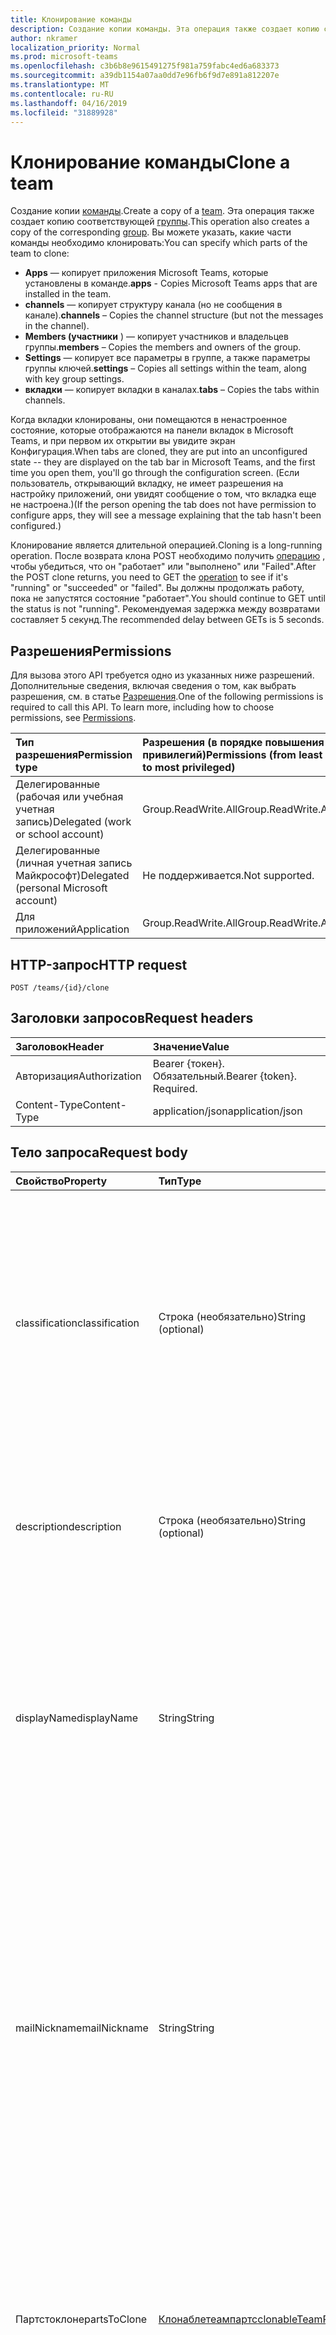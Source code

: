 ```yaml
---
title: Клонирование команды
description: Создание копии команды. Эта операция также создает копию соответствующей группы.
author: nkramer
localization_priority: Normal
ms.prod: microsoft-teams
ms.openlocfilehash: c3b6b8e9615491275f981a759fabc4ed6a683373
ms.sourcegitcommit: a39db1154a07aa0dd7e96fb6f9d7e891a812207e
ms.translationtype: MT
ms.contentlocale: ru-RU
ms.lasthandoff: 04/16/2019
ms.locfileid: "31889928"
---
```

# <a name="clone-a-team"></a><span data-ttu-id="0d911-104">Клонирование команды</span><span class="sxs-lookup"><span data-stu-id="0d911-104">Clone a team</span></span>



<span data-ttu-id="0d911-105">Создание копии [команды](../resources/team.md).</span><span class="sxs-lookup"><span data-stu-id="0d911-105">Create a copy of a [team](../resources/team.md).</span></span> <span data-ttu-id="0d911-106">Эта операция также создает копию соответствующей [группы](../resources/group.md).</span><span class="sxs-lookup"><span data-stu-id="0d911-106">This operation also creates a copy of the corresponding [group](../resources/group.md).</span></span>
<span data-ttu-id="0d911-107">Вы можете указать, какие части команды необходимо клонировать:</span><span class="sxs-lookup"><span data-stu-id="0d911-107">You can specify which parts of the team to clone:</span></span>

- <span data-ttu-id="0d911-108">**Apps** — копирует приложения Microsoft Teams, которые установлены в команде.</span><span class="sxs-lookup"><span data-stu-id="0d911-108">**apps** - Copies Microsoft Teams apps that are installed in the team.</span></span> 
- <span data-ttu-id="0d911-109">**channels** — копирует структуру канала (но не сообщения в канале).</span><span class="sxs-lookup"><span data-stu-id="0d911-109">**channels** – Copies the channel structure (but not the messages in the channel).</span></span>
- <span data-ttu-id="0d911-110">**Members (участники** ) — копирует участников и владельцев группы.</span><span class="sxs-lookup"><span data-stu-id="0d911-110">**members** – Copies the members and owners of the group.</span></span>
- <span data-ttu-id="0d911-111">**Settings** — копирует все параметры в группе, а также параметры группы ключей.</span><span class="sxs-lookup"><span data-stu-id="0d911-111">**settings** – Copies all settings within the team, along with key group settings.</span></span>
- <span data-ttu-id="0d911-112">**вкладки** — копирует вкладки в каналах.</span><span class="sxs-lookup"><span data-stu-id="0d911-112">**tabs** – Copies the tabs within channels.</span></span>

<span data-ttu-id="0d911-113">Когда вкладки клонированы, они помещаются в ненастроенное состояние, которые отображаются на панели вкладок в Microsoft Teams, и при первом их открытии вы увидите экран Конфигурация.</span><span class="sxs-lookup"><span data-stu-id="0d911-113">When tabs are cloned, they are put into an unconfigured state -- they are displayed on the tab bar in Microsoft Teams, and the first time you open them, you'll go through the configuration screen.</span></span> <span data-ttu-id="0d911-114">(Если пользователь, открывающий вкладку, не имеет разрешения на настройку приложений, они увидят сообщение о том, что вкладка еще не настроена.)</span><span class="sxs-lookup"><span data-stu-id="0d911-114">(If the person opening the tab does not have permission to configure apps, they will see a message explaining that the tab hasn't been configured.)</span></span>

<span data-ttu-id="0d911-115">Клонирование является длительной операцией.</span><span class="sxs-lookup"><span data-stu-id="0d911-115">Cloning is a long-running operation.</span></span>
<span data-ttu-id="0d911-116">После возврата клона POST необходимо получить [операцию](../resources/teamsasyncoperation.md) , чтобы убедиться, что он "работает" или "выполнено" или "Failed".</span><span class="sxs-lookup"><span data-stu-id="0d911-116">After the POST clone returns, you need to GET the [operation](../resources/teamsasyncoperation.md) to see if it's "running" or "succeeded" or "failed".</span></span> <span data-ttu-id="0d911-117">Вы должны продолжать работу, пока не запустятся состояние "работает".</span><span class="sxs-lookup"><span data-stu-id="0d911-117">You should continue to GET until the status is not "running".</span></span> <span data-ttu-id="0d911-118">Рекомендуемая задержка между возвратами составляет 5 секунд.</span><span class="sxs-lookup"><span data-stu-id="0d911-118">The recommended delay between GETs is 5 seconds.</span></span>

## <a name="permissions"></a><span data-ttu-id="0d911-119">Разрешения</span><span class="sxs-lookup"><span data-stu-id="0d911-119">Permissions</span></span>

<span data-ttu-id="0d911-p105">Для вызова этого API требуется одно из указанных ниже разрешений. Дополнительные сведения, включая сведения о том, как выбрать разрешения, см. в статье [Разрешения](/graph/permissions-reference).</span><span class="sxs-lookup"><span data-stu-id="0d911-p105">One of the following permissions is required to call this API. To learn more, including how to choose permissions, see [Permissions](/graph/permissions-reference).</span></span>

|<span data-ttu-id="0d911-122">Тип разрешения</span><span class="sxs-lookup"><span data-stu-id="0d911-122">Permission type</span></span>      | <span data-ttu-id="0d911-123">Разрешения (в порядке повышения привилегий)</span><span class="sxs-lookup"><span data-stu-id="0d911-123">Permissions (from least to most privileged)</span></span>              |
|:--------------------|:---------------------------------------------------------|
|<span data-ttu-id="0d911-124">Делегированные (рабочая или учебная учетная запись)</span><span class="sxs-lookup"><span data-stu-id="0d911-124">Delegated (work or school account)</span></span>     | <span data-ttu-id="0d911-125">Group.ReadWrite.All</span><span class="sxs-lookup"><span data-stu-id="0d911-125">Group.ReadWrite.All</span></span>    |
|<span data-ttu-id="0d911-126">Делегированные (личная учетная запись Майкрософт)</span><span class="sxs-lookup"><span data-stu-id="0d911-126">Delegated (personal Microsoft account)</span></span> | <span data-ttu-id="0d911-127">Не поддерживается.</span><span class="sxs-lookup"><span data-stu-id="0d911-127">Not supported.</span></span>    |
|<span data-ttu-id="0d911-128">Для приложений</span><span class="sxs-lookup"><span data-stu-id="0d911-128">Application</span></span>                            | <span data-ttu-id="0d911-129">Group.ReadWrite.All</span><span class="sxs-lookup"><span data-stu-id="0d911-129">Group.ReadWrite.All</span></span> |

## <a name="http-request"></a><span data-ttu-id="0d911-130">HTTP-запрос</span><span class="sxs-lookup"><span data-stu-id="0d911-130">HTTP request</span></span>
<!-- { "blockType": "ignored" } -->
```http
POST /teams/{id}/clone
```

## <a name="request-headers"></a><span data-ttu-id="0d911-131">Заголовки запросов</span><span class="sxs-lookup"><span data-stu-id="0d911-131">Request headers</span></span>
| <span data-ttu-id="0d911-132">Заголовок</span><span class="sxs-lookup"><span data-stu-id="0d911-132">Header</span></span>       | <span data-ttu-id="0d911-133">Значение</span><span class="sxs-lookup"><span data-stu-id="0d911-133">Value</span></span> |
|:---------------|:--------|
| <span data-ttu-id="0d911-134">Авторизация</span><span class="sxs-lookup"><span data-stu-id="0d911-134">Authorization</span></span>  | <span data-ttu-id="0d911-p106">Bearer {токен}. Обязательный.</span><span class="sxs-lookup"><span data-stu-id="0d911-p106">Bearer {token}. Required.</span></span>  |
| <span data-ttu-id="0d911-137">Content-Type</span><span class="sxs-lookup"><span data-stu-id="0d911-137">Content-Type</span></span>  | <span data-ttu-id="0d911-138">application/json</span><span class="sxs-lookup"><span data-stu-id="0d911-138">application/json</span></span>  |

## <a name="request-body"></a><span data-ttu-id="0d911-139">Тело запроса</span><span class="sxs-lookup"><span data-stu-id="0d911-139">Request body</span></span>

| <span data-ttu-id="0d911-140">Свойство</span><span class="sxs-lookup"><span data-stu-id="0d911-140">Property</span></span>     | <span data-ttu-id="0d911-141">Тип</span><span class="sxs-lookup"><span data-stu-id="0d911-141">Type</span></span>   |<span data-ttu-id="0d911-142">Описание</span><span class="sxs-lookup"><span data-stu-id="0d911-142">Description</span></span>|
|:---------------|:--------|:----------|
|<span data-ttu-id="0d911-143">classification</span><span class="sxs-lookup"><span data-stu-id="0d911-143">classification</span></span>|<span data-ttu-id="0d911-144">Строка (необязательно)</span><span class="sxs-lookup"><span data-stu-id="0d911-144">String (optional)</span></span>|<span data-ttu-id="0d911-145">Описывает классификацию для группы (например, снижение, среднее или высокое влияние на бизнес).</span><span class="sxs-lookup"><span data-stu-id="0d911-145">Describes a classification for the group (such as low, medium or high business impact).</span></span> <span data-ttu-id="0d911-146">Если классификация не указана, то классификация будет скопирована из исходной группы или группы.</span><span class="sxs-lookup"><span data-stu-id="0d911-146">If classification is not specified, the classification will be copied from the original team/group.</span></span>|
|<span data-ttu-id="0d911-147">description</span><span class="sxs-lookup"><span data-stu-id="0d911-147">description</span></span>|<span data-ttu-id="0d911-148">Строка (необязательно)</span><span class="sxs-lookup"><span data-stu-id="0d911-148">String (optional)</span></span>|<span data-ttu-id="0d911-149">Необязательное описание для группы.</span><span class="sxs-lookup"><span data-stu-id="0d911-149">An optional description for the group.</span></span> <span data-ttu-id="0d911-150">Если это свойство не задано, оно будет оставлено пустым.</span><span class="sxs-lookup"><span data-stu-id="0d911-150">If this property is not specified, it will be left blank.</span></span>|
|<span data-ttu-id="0d911-151">displayName</span><span class="sxs-lookup"><span data-stu-id="0d911-151">displayName</span></span>|<span data-ttu-id="0d911-152">String</span><span class="sxs-lookup"><span data-stu-id="0d911-152">String</span></span>|<span data-ttu-id="0d911-p109">Отображаемое имя для группы. Это свойство необходимо при создании группы. Оно не может быть удалено во время обновления. Поддерживает параметры $filter и $orderby.</span><span class="sxs-lookup"><span data-stu-id="0d911-p109">The display name for the group. This property is required when a group is created and it cannot be cleared during updates. Supports $filter and $orderby.</span></span>|
|<span data-ttu-id="0d911-156">mailNickname</span><span class="sxs-lookup"><span data-stu-id="0d911-156">mailNickname</span></span>|<span data-ttu-id="0d911-157">String</span><span class="sxs-lookup"><span data-stu-id="0d911-157">String</span></span>|<span data-ttu-id="0d911-158">Почтовый псевдоним для группы (уникальный в организации).</span><span class="sxs-lookup"><span data-stu-id="0d911-158">The mail alias for the group, unique in the organization.</span></span> <span data-ttu-id="0d911-159">Это свойство должно быть указано при создании группы.</span><span class="sxs-lookup"><span data-stu-id="0d911-159">This property must be specified when a group is created.</span></span> <span data-ttu-id="0d911-160">Поддерживает параметр $filter.</span><span class="sxs-lookup"><span data-stu-id="0d911-160">Supports $filter.</span></span> <span data-ttu-id="0d911-161">Если это свойство не задано, оно будет вычислено в displayName.</span><span class="sxs-lookup"><span data-stu-id="0d911-161">If this property is not specified, it will be computed from the displayName.</span></span> <span data-ttu-id="0d911-162">Известная проблема: данное свойство в настоящее время игнорируется.</span><span class="sxs-lookup"><span data-stu-id="0d911-162">Known issue: this property is currently ignored.</span></span>|
|<span data-ttu-id="0d911-163">Партстоклоне</span><span class="sxs-lookup"><span data-stu-id="0d911-163">partsToClone</span></span>| [<span data-ttu-id="0d911-164">Клонаблетеампартс</span><span class="sxs-lookup"><span data-stu-id="0d911-164">clonableTeamParts</span></span>](../resources/clonableteamparts.md) |<span data-ttu-id="0d911-165">Разделенный запятыми список частей, которые необходимо клонировать.</span><span class="sxs-lookup"><span data-stu-id="0d911-165">A comma-separated list of the parts to clone.</span></span> <span data-ttu-id="0d911-166">Юридическими частями являются "приложения, вкладки, параметры, каналы, элементы".</span><span class="sxs-lookup"><span data-stu-id="0d911-166">Legal parts are "apps, tabs, settings, channels, members".</span></span>|
|<span data-ttu-id="0d911-167">visibility</span><span class="sxs-lookup"><span data-stu-id="0d911-167">visibility</span></span>|<span data-ttu-id="0d911-168">[объекта teamvisibilitytype](../resources/teamvisibilitytype.md) необязательно</span><span class="sxs-lookup"><span data-stu-id="0d911-168">[teamVisibilityType](../resources/teamvisibilitytype.md) (optional)</span></span>| <span data-ttu-id="0d911-169">Задает видимость группы.</span><span class="sxs-lookup"><span data-stu-id="0d911-169">Specifies the visibility of the group.</span></span> <span data-ttu-id="0d911-170">Возможные значения: **Private**, **Public**.</span><span class="sxs-lookup"><span data-stu-id="0d911-170">Possible values are: **Private**, **Public**.</span></span> <span data-ttu-id="0d911-171">Если параметр Visibility не указан, то видимость будет скопирована из исходной группы или группы.</span><span class="sxs-lookup"><span data-stu-id="0d911-171">If visibility is not specified, the visibility will be copied from the original team/group.</span></span> <span data-ttu-id="0d911-172">Если группа является клонированной, параметр видимости \*\*\*\* игнорируется, и для отображения новой группы будет задано значение значение hiddenmembership.</span><span class="sxs-lookup"><span data-stu-id="0d911-172">If the team being cloned is an **educationClass** team, the visibility parameter is ignored, and the new group's visibility will be set to HiddenMembership.</span></span>|

## <a name="response"></a><span data-ttu-id="0d911-173">Ответ</span><span class="sxs-lookup"><span data-stu-id="0d911-173">Response</span></span>

<span data-ttu-id="0d911-174">В случае успеха этот метод возвратит код `202 Accepted` отклика с расположением: Header, указывающий на ресурс [Operation](../resources/teamsasyncoperation.md) .</span><span class="sxs-lookup"><span data-stu-id="0d911-174">If successful, this method will return a `202 Accepted` response code with a Location: header pointing to the [operation](../resources/teamsasyncoperation.md) resource.</span></span>
<span data-ttu-id="0d911-175">После завершения операции ресурс Operation сообщит вам идентификатор созданной команды.</span><span class="sxs-lookup"><span data-stu-id="0d911-175">When the operation is complete, the operation resource will tell you the id of the created team.</span></span>

## <a name="example"></a><span data-ttu-id="0d911-176">Пример</span><span class="sxs-lookup"><span data-stu-id="0d911-176">Example</span></span>
#### <a name="request"></a><span data-ttu-id="0d911-177">Запрос</span><span class="sxs-lookup"><span data-stu-id="0d911-177">Request</span></span>
<span data-ttu-id="0d911-178">Ниже приведен пример запроса.</span><span class="sxs-lookup"><span data-stu-id="0d911-178">The following is an example of the request.</span></span>
<!-- {
  "blockType": "ignored",
  "name": "create_team"
}-->
```http
POST /teams/{id}/clone
Content-Type: application/json

{  
     "displayName": "Library Assist",
     "description": "Self help community for library",
     "mailNickname": "libassist",
     "partsToClone": "apps,tabs,settings,channels,members",
     "visibility": "public"
}
```

#### <a name="response"></a><span data-ttu-id="0d911-179">Отклик</span><span class="sxs-lookup"><span data-stu-id="0d911-179">Response</span></span>
<span data-ttu-id="0d911-180">Ниже приведен пример отклика.</span><span class="sxs-lookup"><span data-stu-id="0d911-180">The following is an example of the response.</span></span> <span data-ttu-id="0d911-181">Примечание. Представленный здесь объект отклика может быть усечен для краткости.</span><span class="sxs-lookup"><span data-stu-id="0d911-181">Note: The response object shown here may be truncated for brevity.</span></span> <span data-ttu-id="0d911-182">При фактическом вызове будут возвращены все свойства.</span><span class="sxs-lookup"><span data-stu-id="0d911-182">All of the properties will be returned from an actual call.</span></span>
<!-- {
  "blockType": "ignored",
  "truncated": true,
  "@odata.type": "microsoft.graph.team"
} -->
```http
HTTP/1.1 202 Accepted
Location: /teams({id})/operations({opId})
Content-Type: text/plain
Content-Length: 0
```

<!-- uuid: 8fcb5dbc-d5aa-4681-8e31-b001d5168d79
2015-10-25 14:57:30 UTC -->
<!-- {
  "type": "#page.annotation",
  "description": "Create Team",
  "keywords": "",
  "section": "documentation",
  "tocPath": ""
}-->
